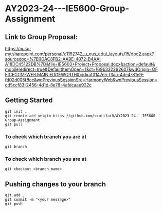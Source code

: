 # AY2023-24---IE5600-Group-Assignment

## Link to Group Proposal:
https://nusu-my.sharepoint.com/personal/e1192742_u_nus_edu/_layouts/15/doc2.aspx?sourcedoc=%7B0DAC8FB2-AA9E-4072-B4AA-A18DC45122DB%7D&file=IE5600+Project+Proposal.docx&action=default&mobileredirect=true&DefaultItemOpen=1&ct=1696332292607&wdOrigin=OFFICECOM-WEB.MAIN.EDGEWORTH&cid=af0147e5-f3aa-4de4-81e9-fd02d005f8cc&wdPreviousSessionSrc=HarmonyWeb&wdPreviousSession=cd5ccf83-2456-4d1d-8e78-4afdcaae932c


## Getting Started
```
git init .
git remote add origin https://github.com/scottlai0/AY2023-24---IE5600-Group-Assignment
git pull
```

### To check which branch you are at
```
git branch
```

### To check which branch you are at
```
git checkout <branch_name>
```

## Pushing changes to your branch
```
git add .
git commit -m "<your message>"
git push
```
